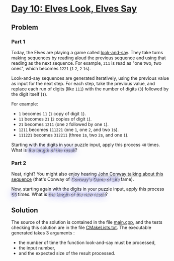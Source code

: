 # [Day 10: Elves Look, Elves Say](https://adventofcode.com/2015/day/10)

## Problem

### Part 1

Today, the Elves are playing a game called [look-and-say](https://en.wikipedia.org/wiki/Look-and-say_sequence). They take turns making sequences by reading aloud the previous sequence and using that reading as the next sequence. For example, `211` is read as "one two, two ones", which becomes `1221` (`1` `2`, `2` `1`s).

Look-and-say sequences are generated iteratively, using the previous value as input for the next step. For each step, take the previous value, and replace each run of digits (like `111`) with the number of digits (`3`) followed by the digit itself (`1`).

For example:

- `1` becomes `11` (`1` copy of digit `1`).
- `11` becomes `21` (`2` copies of digit `1`).
- `21` becomes `1211` (one `2` followed by one `1`).
- `1211` becomes `111221` (one `1`, one `2`, and two `1`s).
- `111221` becomes `312211` (three `1`s, two `2`s, and one `1`).

Starting with the digits in your puzzle input, apply this process `40` times. What is <span style="color:white;text-shadow: 1px 1px 2px black, 0 0 25px blue, 0 0 5px darkblue;">the length of the result</span>?

### Part 2

Neat, right? You might also enjoy hearing [John Conway talking about this sequence](https://www.youtube.com/watch?v=ea7lJkEhytA) (that's Conway of <span style="color:white;text-shadow: 1px 1px 2px black, 0 0 25px blue, 0 0 5px darkblue;">Conway's Game of Life</span> fame).

Now, starting again with the digits in your puzzle input, apply this process <span style="color:white;text-shadow: 1px 1px 2px black, 0 0 25px blue, 0 0 5px darkblue;">50</span> times. What is <span style="color:white;text-shadow: 1px 1px 2px black, 0 0 25px blue, 0 0 5px darkblue;">the length of the new result</span>?

## Solution

The source of the solution is contained in the file [main.cpp](src/main.cpp), and the tests checking this solution are in the file [CMakeLists.txt](CMakeLists.txt).
The executable generated takes 3 arguments :
- the number of time the function look-and-say must be processed,
- the input number,
- and the expected size of the result processed.
